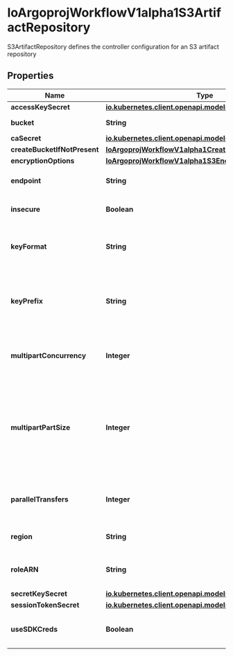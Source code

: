 

# IoArgoprojWorkflowV1alpha1S3ArtifactRepository

S3ArtifactRepository defines the controller configuration for an S3 artifact repository

## Properties

Name | Type | Description | Notes
------------ | ------------- | ------------- | -------------
**accessKeySecret** | [**io.kubernetes.client.openapi.models.V1SecretKeySelector**](io.kubernetes.client.openapi.models.V1SecretKeySelector.md) |  |  [optional]
**bucket** | **String** | Bucket is the name of the bucket |  [optional]
**caSecret** | [**io.kubernetes.client.openapi.models.V1SecretKeySelector**](io.kubernetes.client.openapi.models.V1SecretKeySelector.md) |  |  [optional]
**createBucketIfNotPresent** | [**IoArgoprojWorkflowV1alpha1CreateS3BucketOptions**](IoArgoprojWorkflowV1alpha1CreateS3BucketOptions.md) |  |  [optional]
**encryptionOptions** | [**IoArgoprojWorkflowV1alpha1S3EncryptionOptions**](IoArgoprojWorkflowV1alpha1S3EncryptionOptions.md) |  |  [optional]
**endpoint** | **String** | Endpoint is the hostname of the bucket endpoint |  [optional]
**insecure** | **Boolean** | Insecure will connect to the service with TLS |  [optional]
**keyFormat** | **String** | KeyFormat defines the format of how to store keys and can reference workflow variables. |  [optional]
**keyPrefix** | **String** | KeyPrefix is prefix used as part of the bucket key in which the controller will store artifacts. DEPRECATED. Use KeyFormat instead |  [optional]
**multipartConcurrency** | **Integer** | MultipartConcurrency is the number of concurrent multipart uploads. If not set, defaults to 4. |  [optional]
**multipartPartSize** | **Integer** | MultipartPartSize is the size of each part in a multipart upload (in bytes). If not set, defaults to 5MB (5242880 bytes). Minimum: 5MB (5242880 bytes), Maximum: 5GB (5368709120 bytes). |  [optional]
**parallelTransfers** | **Integer** | ParallelTransfers is the number of parallel transfers to use for S3 operations. If not set, defaults to 1. |  [optional]
**region** | **String** | Region contains the optional bucket region |  [optional]
**roleARN** | **String** | RoleARN is the Amazon Resource Name (ARN) of the role to assume. |  [optional]
**secretKeySecret** | [**io.kubernetes.client.openapi.models.V1SecretKeySelector**](io.kubernetes.client.openapi.models.V1SecretKeySelector.md) |  |  [optional]
**sessionTokenSecret** | [**io.kubernetes.client.openapi.models.V1SecretKeySelector**](io.kubernetes.client.openapi.models.V1SecretKeySelector.md) |  |  [optional]
**useSDKCreds** | **Boolean** | UseSDKCreds tells the driver to figure out credentials based on sdk defaults. |  [optional]



